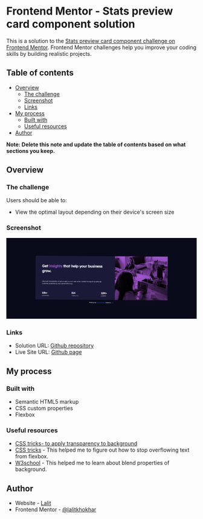 # Frontend Mentor - Stats preview card component solution

This is a solution to the [Stats preview card component challenge on Frontend Mentor](https://www.frontendmentor.io/challenges/stats-preview-card-component-8JqbgoU62). Frontend Mentor challenges help you improve your coding skills by building realistic projects. 

## Table of contents

- [Overview](#overview)
  - [The challenge](#the-challenge)
  - [Screenshot](#screenshot)
  - [Links](#links)
- [My process](#my-process)
  - [Built with](#built-with)
  - [Useful resources](#useful-resources)
- [Author](#author)

**Note: Delete this note and update the table of contents based on what sections you keep.**

## Overview

### The challenge

Users should be able to:

- View the optimal layout depending on their device's screen size

### Screenshot

![](images/screenshot.png)

### Links

- Solution URL: [Github repository](https://github.com/lalitkhokhar/stats-preview-card-component/)
- Live Site URL: [Github page](https://lalitkhokhar.github.io/stats-preview-card-component/)

## My process

### Built with

- Semantic HTML5 markup
- CSS custom properties
- Flexbox


### Useful resources

- [CSS tricks- to apply transparency to background](https://css-tricks.com/snippets/css/transparent-background-images/)
- [CSS tricks](https://css-tricks.com/flexbox-truncated-text/) - This helped me to figure out how to stop overflowing text from flexbox.
- [W3school](https://www.w3schools.com/cssref/pr_background-blend-mode.asp) - This helped me to learn about blend properties of background.


## Author

- Website - [Lalit](https://lalitkhokhar.github.io/CV/)
- Frontend Mentor - [@lalitkhokhar](https://www.frontendmentor.io/profile/lalitkhokhar)

